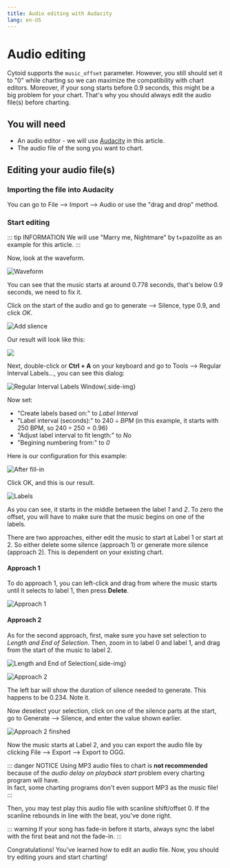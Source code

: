 ```yaml
---
title: Audio editing with Audacity
lang: en-US
---
```


# Audio editing

Cytoid supports the `music_offset` parameter. However, you still should set it to "0" while charting so we can maximize the compatibility with chart editors. Moreover, if your song starts before 0.9 seconds, this might be a big problem for your chart. That's why you should always edit the audio file(s) before charting.

## You will need

- An audio editor - we will use [Audacity](https://www.audacityteam.org/) in this article.
- The audio file of the song you want to chart.

## Editing your audio file(s)

### Importing the file into Audacity

You can go to File --> Import --> Audio or use the "drag and drop" method.

### Start editing

::: tip INFORMATION
We will use "Marry me, Nightmare" by t+pazolite as an example for this article.
:::

Now, look at the waveform.

![Waveform](./_sources_audio.md/start.png)

You can see that the music starts at around 0.778 seconds, that's below 0.9 seconds, we need to fix it.

Click on the start of the audio and go to generate --> Silence, type 0.9, and click *OK*.

![Add slience](./_sources_audio.md/silence.png)

Our result will look like this:

![](./_sources_audio.md/after.png)

Next, double-click or **Ctrl + A** on your keyboard and go to Tools --> Regular Interval Labels..., you can see this dialog:

![Regular Interval Labels Window](./_sources_audio.md/labels_window.png){.side-img}

Now set:

- "Create labels based on:" to *Label Interval*
- "Label interval (seconds):" to ${240 \div BPM}$ (in this example, it starts with 250 BPM, so ${240 \div 250} = 0.96$)
- "Adjust label interval to fit length:" to *No*
- "Begining numbering from:" to *0*

Here is our configuration for this example:

![After fill-in](./_sources_audio.md/labels_after.png)

Click OK, and this is our result.

![Labels](./_sources_audio.md/result.png)

As you can see, it starts in the middle between the label *1* and *2*. To zero the offset, you will have to make sure that the music begins on one of the labels.

There are two approaches, either edit the music to start at Label 1 or start at 2. So either delete some silence (approach 1) or generate more silence (approach 2). This is dependent on your existing chart.

#### Approach 1

To do approach 1, you can left-click and drag from where the music starts until it selects to label 1, then press **Delete**.

![Approach 1](./_sources_audio.md/appr1.png)

#### Approach 2

As for the second approach, first, make sure you have set selection to *Length and End of Selection*.
Then, zoom in to label 0 and label 1, and drag from the start of the music to label 2.

![Length and End of Selection](./_sources_audio.md/length.png){.side-img}

![Approach 2](./_sources_audio.md/appr2.png)

The left bar will show the duration of silence needed to generate. This happens to be 0.234. Note it.

Now deselect your selection, click on one of the silence parts at the start, go to Generate --> Silence, and enter the value shown earlier.

![Approach 2 finshed](./_sources_audio.md/appr2_after.png)

Now the music starts at Label 2, and you can export the audio file by clicking File --> Export --> Export to OGG.

::: danger NOTICE
Using MP3 audio files to chart is **not recommended** because of the *audio delay on playback start* problem every charting program will have.  
In fact, some charting programs don't even support MP3 as the music file!
:::

Then, you may test play this audio file with scanline shift/offset 0. If the scanline rebounds in line with the beat, you've done right.

::: warning
If your song has fade-in before it starts, always sync the label with the first beat and not the fade-in.
:::

Congratulations! You've learned how to edit an audio file. Now, you should try editing yours and start charting!

